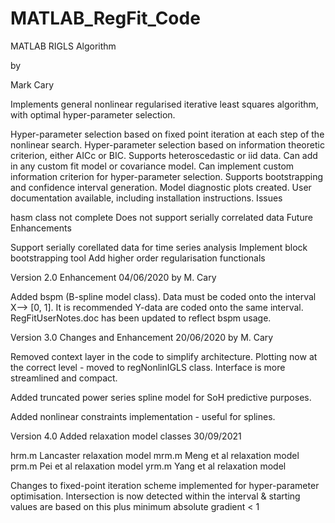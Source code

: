 # MATLAB_RegFit_Code
MATLAB RIGLS Algorithm

by

Mark Cary

Implements general nonlinear regularised iterative least squares algorithm, with optimal hyper-parameter selection.

Hyper-parameter selection based on fixed point iteration at each step of the nonlinear search.
Hyper-parameter selection based on information theoretic criterion, either AICc or BIC.
Supports heteroscedastic or iid data.
Can add in any custom fit model or covariance model.
Can implement custom information criterion for hyper-parameter selection.
Supports bootstrapping and confidence interval generation.
Model diagnostic plots created.
User documentation available, including installation instructions.
Issues

hasm class not complete
Does not support serially correlated data
Future Enhancements

Support serially corellated data for time series analysis
Implement block bootstrapping tool
Add higher order regularisation functionals

Version 2.0 Enhancement 04/06/2020 by M. Cary

Added bspm (B-spline model class). Data must be coded onto the interval X--> [0, 1]. It is recommended Y-data are coded onto 
the same interval. RegFitUserNotes.doc has been updated to reflect bspm usage.

Version 3.0 Changes and Enhancement 20/06/2020 by M. Cary

Removed context layer in the code to simplify architecture. Plotting now at
the correct level - moved to regNonlinIGLS class. Interface is more streamlined
and compact.

Added truncated power series spline model for SoH predictive purposes. 

Added nonlinear constraints implementation - useful for splines.

Version 4.0 Added relaxation model classes 30/09/2021

hrm.m       Lancaster relaxation model
mrm.m       Meng et al relaxation model
prm.m       Pei et al relaxation model
yrm.m       Yang et al relaxation model

Changes to fixed-point iteration scheme implemented for hyper-parameter
optimisation. Intersection is now detected within the interval & starting 
values are based on this plus minimum absolute gradient < 1

